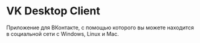# VK Desktop Client
Приложение для ВКонтакте, с помощью которого вы можете находится в социальной сети с Windows, Linux и Mac.
